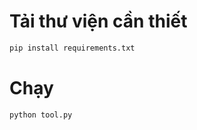 # Tải thư viện cần thiết
```bash
pip install requirements.txt
```
# Chạy
```python
python tool.py
```